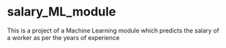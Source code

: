 # salary_ML_module
This is a project of a Machine Learning module which predicts the salary of a worker as per the years of experience 
